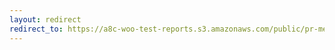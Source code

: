 ```yaml
---
layout: redirect
redirect_to: https://a8c-woo-test-reports.s3.amazonaws.com/public/pr-merge/45132/e2e/index.html
---
```

